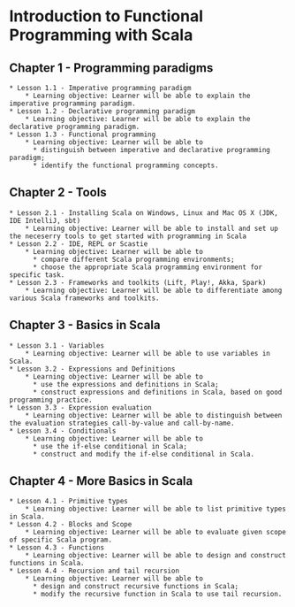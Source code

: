 # Introduction to Functional Programming with Scala

## Chapter 1 - Programming paradigms
    * Lesson 1.1 - Imperative programming paradigm
        * Learning objective: Learner will be able to explain the imperative programming paradigm.
    * Lesson 1.2 - Declarative programming paradigm
        * Learning objective: Learner will be able to explain the declarative programming paradigm.
    * Lesson 1.3 - Functional programming
        * Learning objective: Learner will be able to 
          * distinguish between imperative and declarative programming paradigm;
          * identify the functional programming concepts.

## Chapter 2 - Tools
    * Lesson 2.1 - Installing Scala on Windows, Linux and Mac OS X (JDK, IDE IntelliJ, sbt)
        * Learning objective: Learner will be able to install and set up the neceserry tools to get started with programming in Scala
    * Lesson 2.2 - IDE, REPL or Scastie 
        * Learning objective: Learner will be able to 
          * compare different Scala programming environments;
          * choose the appropriate Scala programming environment for specific task.
    * Lesson 2.3 - Frameworks and toolkits (Lift, Play!, Akka, Spark)
        * Learning objective: Learner will be able to differentiate among various Scala frameworks and toolkits.

## Chapter 3 - Basics in Scala
    * Lesson 3.1 - Variables
        * Learning objective: Learner will be able to use variables in Scala.
    * Lesson 3.2 - Expressions and Definitions
        * Learning objective: Learner will be able to
          * use the expressions and definitions in Scala;
          * construct expressions and definitions in Scala, based on good programming practice.
    * Lesson 3.3 - Expression evaluation
        * Learning objective: Learner will be able to distinguish between the evaluation strategies call-by-value and call-by-name.
    * Lesson 3.4 - Conditionals 
        * Learning objective: Learner will be able to 
          * use the if-else conditional in Scala;
          * construct and modify the if-else conditional in Scala.

## Chapter 4 - More Basics in Scala
    * Lesson 4.1 - Primitive types
        * Learning objective: Learner will be able to list primitive types in Scala.
    * Lesson 4.2 - Blocks and Scope
        * Learning objective: Learner will be able to evaluate given scope of specific Scala program.
    * Lesson 4.3 - Functions
        * Learning objective: Learner will be able to design and construct functions in Scala.
    * Lesson 4.4 - Recursion and tail recursion
        * Learning objective: Learner will be able to 
          * design and construct recursive functions in Scala;
          * modify the recursive function in Scala to use tail recursion.